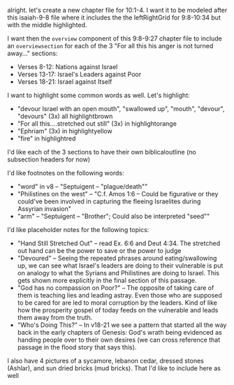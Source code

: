 
alright. let's create a new chapter file for 10:1-4. I want it to be modeled after this isaiah-9-8 file where it includes the the leftRightGrid for 9:8-10:34 but with the middle highlighted.

I want then the `overview` component of this 9:8-9:27 chapter file to include an `overviewsection` for each of the 3 "For all this his anger is not turned away..." sections:
* Verses 8-12: Nations against Israel
* Verses 13-17: Israel's Leaders against Poor
* Verses 18-21: Israel against Itself

I want to highlight some common words as well. Let's highlight:
* "devour Israel with an open mouth", "swallowed up", "mouth", "devour", "devours" (3x) all highlightbrown
* "For all this....stretched out still" (3x) in highlightorange
* "Ephriam" (3x) in highlightyellow
* "fire" in highlightred

I'd like each of the 3 sections to have their own
biblicaloutline (no subsection headers for now)

I'd like footnotes on the following words:
* "word" in v8 – "Septuigent – "plague/death""
* "Philistines on the west" – "C.f. Amos 1:6 – Could be figurative or they could've been involved in capturing the fleeing Israelites during Assyrian invasion"
* "arm" – "Septuigent – "Brother"; Could also be interpreted "seed""

I'd like placeholder notes for the following topics:
* "Hand Still Stretched Out" – read Ex. 6:6 and Deut 4:34. The stretched out hand can be the power to save or the power to judge
* "Devoured" – Seeing the repeated phrases around eating/swallowing up, we can see what Israel's leaders are doing to their vulnerable is put on analogy to what the Syrians and Philistines are doing to Israel. This gets shown more explicitly in the final section of this passage.
* "God has no compassion on Poor?" – The opposite of taking care of them is teaching lies and leading astray. Even those who are supposed to be cared for are led to moral corruption by the leaders. Kind of like how the prosperity gospel of today feeds on the vulnerable and leads them away from the truth.
* "Who's Doing This?" – In v18-21 we see a pattern that started all the way back in the early chapters of Genesis: God's wrath being evidenced as handing people over to their own desires (we can cross reference that passage in the flood story that says this).

I also have 4 pictures of a sycamore, lebanon cedar, dressed stones (Ashlar), and sun dried bricks (mud bricks). That I'd like to include here as well